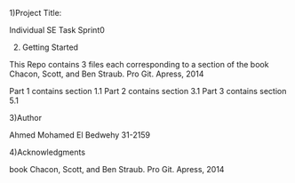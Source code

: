 1)Project Title:

Individual SE Task Sprint0


2) Getting Started

This Repo contains 3 files each corresponding to a section of the book Chacon, Scott, and Ben Straub. Pro Git. Apress, 2014

Part 1 contains section 1.1
Part 2 contains section 3.1
Part 3 contains section 5.1

3)Author

Ahmed Mohamed El Bedwehy
31-2159

4)Acknowledgments

book Chacon, Scott, and Ben Straub. Pro Git. Apress,
2014
